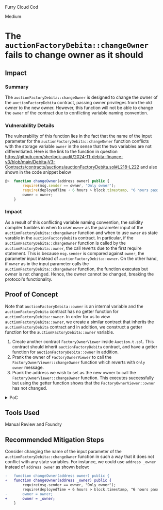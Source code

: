 Furry Cloud Cod

Medium

# The `auctionFactoryDebita::changeOwner` fails to change owner as it should

## Impact
### Summary 
The `auctionFactoryDebita::changeOwner` is designed to change the owner of the `auctionFactoryDebita` contract, passing owner privileges from the old owner to the new owner. However, this function will not be able to change the `owner` of the contract due to conflicting variable naming convention. 

### Vulnerability Details
The vulnerability of this function lies in the fact that the name of the input parameter for the `auctionFactoryDebita::changeOwner` function conflicts with the storage variable `owner` in the sense that the two variables are not differentiated.
Here is the link to the function in question https://github.com/sherlock-audit/2024-11-debita-finance-v3/blob/main/Debita-V3-Contracts/contracts/auctions/auctionFactoryDebita.sol#L218-L222 and also shown in the code snippet below

```javascript
@>  function changeOwner(address owner) public {
        require(msg.sender == owner, "Only owner");
        require(deployedTime + 6 hours > block.timestamp, "6 hours passed");
        owner = owner;
    }
```

### Impact
As a result of this conflicting variable naming convention, the solidity compiler fumbles in when to user `owner` as the parameter input of the `auctionFactoryDebita::changeOwner` function and when to use `owner` as state varable in the `auctionFactoryDebita` contract. 
In particular, if the `auctionFactoryDebita::changeOwner` function is called by the `auctionFactoryDebita::owner`, the call reverts due to the first require statement. This is because `msg.sender` is compared against `owner`, the parameter input instead of `auctionFactoryDebita::owner`. On the other hand, if `owner` as in the input parameter calls the `auctionFactoryDebita::changeOwner` function, the function executes but owner is not changed.
Hence, the owner cannot be changed, breaking the protocol's functionality.

## Proof of Concept
Note that `auctionFactoryDebita::owner` is an internal variable and the `auctionFactoryDebita` contract has no getter function for `auctionFactoryDebita::owner`. In order for us to view `auctionFactoryDebita::owner`, we create a similar contract that inherits the `auctionFactoryDebita` contract and in addition, we construct a getter function for the `auctionFactoryDebita::owner` variable.
1. Create another contract `FactoryOwnerViewer` inside `Auction.t.sol`. This contract should inherit `auctionFactoryDebita` contract, and have a getter function for  `auctionFactoryDebita::owner` in addition.
2. Prank the owner of `FactoryOwnerViewer` to call the `FactoryOwnerViewer::changeOwner` function which reverts with `Only owner` message.
3. Prank the address we wish to set as the new owner to call the `FactoryOwnerViewer::changeOwner` function. This executes successfully but using the getter function shows that the `FactoryOwnerViewer::owner` has not changed.


<details>
<summary>PoC</summary>
Place the following code into `Auction.t.sol`.

```javascript
contract FactoryOwnerViewer is auctionFactoryDebita {
    

    function getFactoryOwner() public view returns(address) {
        return owner;
    }

}

contract FactoryOwnerViewerTest is Test {
    FactoryOwnerViewer factoryViewer;

    function setUp() external {
        factoryViewer = new FactoryOwnerViewer();

    }

    function test_SpomariaPoC_AuctionFactoryCantChangeOwner() public {

        // address factoryOwner = factory.owner();
        address factoryOwner = factoryViewer.getFactoryOwner();

        address _newFactoryOwner = makeAddr("new_owner");

        vm.startPrank(factoryOwner);
        vm.expectRevert("Only owner");
        factoryViewer.changeOwner(_newFactoryOwner);
        vm.stopPrank();

        vm.startPrank(_newFactoryOwner);
        factoryViewer.changeOwner(_newFactoryOwner);
        vm.stopPrank();

        // assert that owner was not changed
        assertEq(factoryViewer.getFactoryOwner(), factoryOwner);
    }
}
```

Now run `forge test --match-test test_SpomariaPoC_AuctionFactoryCantChangeOwner -vvvv`

Output:
```javascript
    ├─ [0] VM::startPrank(FactoryOwnerViewerTest: [0x7FA9385bE102ac3EAc297483Dd6233D62b3e1496])
    │   └─ ← [Return] 
    ├─ [0] VM::expectRevert(Only owner)
    │   └─ ← [Return] 
    ├─ [681] FactoryOwnerViewer::changeOwner(new_owner: [0x8138d5842F59D3ce76a371b64D60b577155EF7E4])
    │   └─ ← [Revert] revert: Only owner
    ├─ [0] VM::stopPrank()
    │   └─ ← [Return] 
    ├─ [0] VM::startPrank(new_owner: [0x8138d5842F59D3ce76a371b64D60b577155EF7E4])
    │   └─ ← [Return] 
    ├─ [2748] FactoryOwnerViewer::changeOwner(new_owner: [0x8138d5842F59D3ce76a371b64D60b577155EF7E4])
    │   └─ ← [Return] 
    ├─ [0] VM::stopPrank()
    │   └─ ← [Return] 
    ├─ [782] FactoryOwnerViewer::getFactoryOwner() [staticcall]
    │   └─ ← [Return] FactoryOwnerViewerTest: [0x7FA9385bE102ac3EAc297483Dd6233D62b3e1496]
    ├─ [0] VM::assertEq(FactoryOwnerViewerTest: [0x7FA9385bE102ac3EAc297483Dd6233D62b3e1496], FactoryOwnerViewerTest: [0x7FA9385bE102ac3EAc297483Dd6233D62b3e1496]) [staticcall]
    │   └─ ← [Return] 
    └─ ← [Return] 

Suite result: ok. 1 passed; 0 failed; 0 skipped; finished in 1.23ms (339.67µs CPU time)

Ran 1 test suite in 17.21ms (1.23ms CPU time): 1 tests passed, 0 failed, 0 skipped (1 total tests)

```

</details>

## Tools Used

Manual Review and Foundry


## Recommended Mitigation Steps
Consider changing the name of the input parameter of the `auctionFactoryDebita::changeOwner` function in such a way that it does not conflict with any state variables. For instance, we could use `address _owner` instead of `address owner` as shown below:

```diff
-   function changeOwner(address owner) public {
+   function changeOwner(address _owner) public {
        require(msg.sender == owner, "Only owner");
        require(deployedTime + 6 hours > block.timestamp, "6 hours passed");
-       owner = owner;
+       owner = _owner;
    }
```
